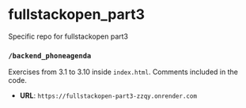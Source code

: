 # fullstackopen_part3
Specific repo for fullstackopen part3

### `/backend_phoneagenda`

Exercises from 3.1 to 3.10 inside `index.html`. Comments included in the code.

- **URL**: `https://fullstackopen-part3-zzqy.onrender.com` 